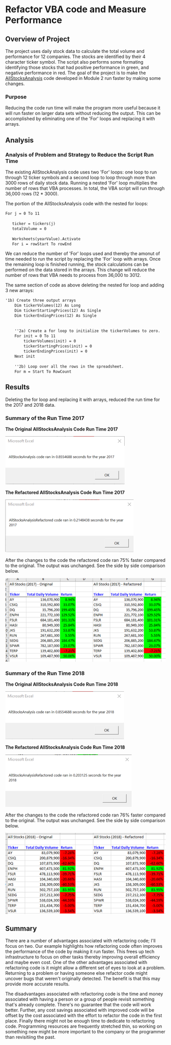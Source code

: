 # Refactor VBA code and Measure Performance

## Overview of Project
The project uses daily stock data to calculate the total volume and performance for 12 companies. The stocks are identified by their 4 character ticker symbol. The script also performs some formating identifying those stocks that had positive performance in green, and negative performance in red. The goal of the project is to make the [AllStocksAnalysis](https://github.com/ryanmorin/stock-analysis/blob/main/AllStockAnalysis) code developed in Module 2 run faster by making some changes.

### Purpose
Reducing the code run time will make the program more useful because it will run faster on larger data sets without reducing the output. This can be accomplished by eliminating one of the 'For' loops and replacing it with arrays.

## Analysis

### Analysis of Problem and Strategy to Reduce the Script Run Time
The existing AllStockAnalysis code uses two 'For' loops: one loop to run through 12 ticker symbols and a second loop to loop through more than 3000 rows of daily stock data.  Running a nested 'For' loop multiplies the number of rows that VBA processes. In total, the VBA script will run through 36,000 rows (12 * 3000).

The portion of the AllStocksAnalysis code with the nested for loops:
```
For j = 0 To 11

   ticker = tickers(j)
   totalVolume = 0
   
   Worksheets(yearValue).Activate
   For i = rowStart To rowEnd
```

We can reduce the number of 'For' loops used and thereby the amonut of time needed to run the script by replacing the 'For' loop with arrays. Once the remaining loop is finished running, the stock calculations can be performed on the data stored in the arrays. This change will reduce the number of rows that VBA needs to process from 36,000 to 3012.

The same section of code as above deleting the nested for loop and adding 3 new arrays:

```
'1b) Create three output arrays
    Dim tickerVolumes(12) As Long
    Dim tickerStartingPrices(12) As Single
    Dim tickerEndingPrices(12) As Single
    
    
    ''2a) Create a for loop to initialize the tickerVolumes to zero.
    For init = 0 To 11
        tickerVolumes(init) = 0
        tickerStartingPrices(init) = 0
        tickerEndingPrices(init) = 0
    Next init

    ''2b) Loop over all the rows in the spreadsheet.
    For m = Start To RowCount
```

## Results

Deleting the for loop and replacing it with arrays, reduced the run time for the 2017 and 2018 data.

### Summary of the Run Time 2017

**The Original AllStocksAnalysis Code Run Time 2017**

![2017_original_run_time](https://github.com/ryanmorin/stock-analysis/blob/main/Resources/original_2017_run_time.png)

**The Refactored AllStocksAnalysis Code Run Time 2017**

![2017_refactored_run_time](https://github.com/ryanmorin/stock-analysis/blob/main/Resources/refactored_2017_run_time.png)

After the changes to the code the refactored code ran 75% faster compared to the original. The output was unchanged.  See the side by side comparison below.

![2017_comparison](https://github.com/ryanmorin/stock-analysis/blob/main/2017_comparison.png)

### Summary of the Run Time 2018

**The Original AllStocksAnalysis Code Run Time 2018**

![2018_original_run_time](https://github.com/ryanmorin/stock-analysis/blob/main/Resources/original_2018_run_time.png)

**The Refactored AllStocksAnalysis Code Run Time 2018**

![2018_refactored_run_time](https://github.com/ryanmorin/stock-analysis/blob/main/Resources/refactored_2018_run_time.png)

After the changes to the code the refactored code ran 76% faster compared to the original. The output was unchanged.  See the side by side comparison below.

![2018_comparison](https://github.com/ryanmorin/stock-analysis/blob/main/2018_comparison.png)

## Summary

There are a number of advantages associated with refactoring code; I'll focus on two.  Our example highlights how refactoring code often improves the performance of the code by making it run faster.  This frees up tech infrastructure to focus on other tasks thereby improving overall efficiency and maybe even cost.  One of the other advantages associated with refactoring code is it might allow a different set of eyes to look at a problem. Returning to a problem or having someone else refactor code might uncover bugs that weren't originally detected. The benefit is that this may provide more accurate results.

The disadvantages associated with refactoring code is the time and money associated with having a person or a group of people revisit something that's already complete. There's no guarantee that the code will work better. Further, any cost savings associated with improved code will be offset by the cost associated with the effort to refactor the code in the first place.  Finally there might not be enough time to dedicate to refactoring code. Programming resources are frequently stretched thin, so working on something new might be more important to the company or the programmer than revisitiing the past.
